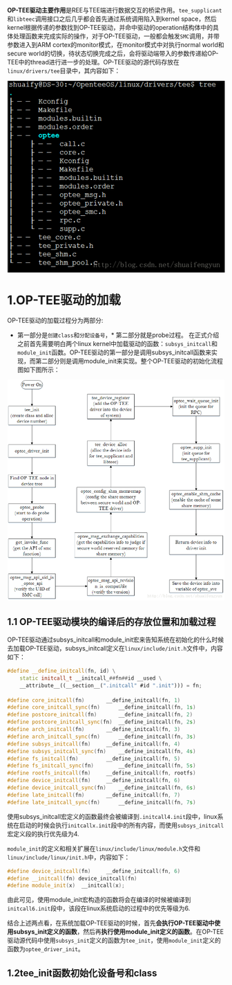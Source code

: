 **OP-TEE驱动主要作用**是REE与TEE端进行数据交互的桥梁作用。`tee_supplicant`和`libteec`调用接口之后几乎都会首先通过系统调用陷入到kernel space，然后kernel根据传递的参数找到OP-TEE驱动，并命中驱动的operation结构体中的具体处理函数来完成实际的操作，对于OP-TEE驱动，一般都会触发`SMC`调用，并带参数进入到ARM cortex的monitor模式，在monitor模式中对执行normal world和secure world的切换，待状态切换完成之后，会将驱动端带入的参数传递給OP-TEE中的thread进行进一步的处理。OP-TEE驱动的源代码存放在`linux/drivers/tee`目录中，其内容如下：

![](image/20170608202033681.png)

# 1.OP-TEE驱动的加载
OP-TEE驱动的加载过程分为两部分:

* 第一部分是`创建class`和`分配设备号`，* 第二部分就是probe过程。
在正式介绍之前首先需要明白两个linux kernel中加载驱动的函数：`subsys_initcall`和`module_init`函数。OP-TEE驱动的第一部分是调用subsys_initcall函数来实现，而第二部分则是调用module_init来实现。整个OP-TEE驱动的初始化流程图如下图所示：

![](image/20170608202139541.png)

## 1.1  OP-TEE驱动模块的编译后的存放位置和加载过程

OP-TEE驱动通过subsys_initcall和module_init宏来告知系统在初始化的什么时候去加载OP-TEE驱动，subsys_initcall定义在`linux/include/init.h`文件中，内容如下：

```cpp
#define __define_initcall(fn, id) \
	static initcall_t __initcall_##fn##id __used \
	__attribute__((__section__(".initcall" #id ".init"))) = fn;
 
#define core_initcall(fn)		__define_initcall(fn, 1)
#define core_initcall_sync(fn)		__define_initcall(fn, 1s)
#define postcore_initcall(fn)		__define_initcall(fn, 2)
#define postcore_initcall_sync(fn)	__define_initcall(fn, 2s)
#define arch_initcall(fn)		__define_initcall(fn, 3)
#define arch_initcall_sync(fn)		__define_initcall(fn, 3s)
#define subsys_initcall(fn)		__define_initcall(fn, 4)
#define subsys_initcall_sync(fn)	__define_initcall(fn, 4s)
#define fs_initcall(fn)			__define_initcall(fn, 5)
#define fs_initcall_sync(fn)		__define_initcall(fn, 5s)
#define rootfs_initcall(fn)		__define_initcall(fn, rootfs)
#define device_initcall(fn)		__define_initcall(fn, 6)
#define device_initcall_sync(fn)	__define_initcall(fn, 6s)
#define late_initcall(fn)		__define_initcall(fn, 7)
#define late_initcall_sync(fn)		__define_initcall(fn, 7s)

```
使用subsys_initcall宏定义的函数最终会被编译到`.initcall4.init`段中，linux系统在启动的时候会执行`initcallx.init`段中的所有内容，而使用`subsys_initcall`宏定义段的执行优先级为4.

`module_init`的定义和相关扩展在`linux/include/linux/module.h`文件和`linux/include/linux/init.h`中，内容如下：

```cpp
#define device_initcall(fn)		__define_initcall(fn, 6)
#define __initcall(fn) device_initcall(fn)
#define module_init(x)  __initcall(x);
```
由此可见，使用module_init宏构造的函数将会在编译的时候被编译到`initcall6.init`段中，该段在linux系统启动的过程中的优先等级为6.

结合上述两点看，在系统加载OP-TEE驱动的时候，首先**会执行OP-TEE驱动中使用subsys_init定义的函数**，然后再**执行使用module_init定义的函数**。在OP-TEE驱动源代码中使用`subsys_init`定义的函数为`tee_init`，使用`module_init`定义的函数为`optee_driver_init`。

## 1.2tee_init函数初始化设备号和class


